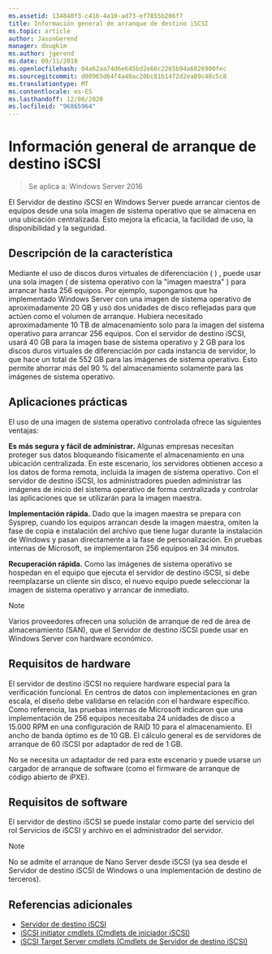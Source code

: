 ```yaml
---
ms.assetid: 134840f3-c416-4a10-ad73-ef7855b206f7
title: Información general de arranque de destino iSCSI
ms.topic: article
author: JasonGerend
manager: dougkim
ms.author: jgerend
ms.date: 09/11/2018
ms.openlocfilehash: 04a62aa74d6e645bd2e66c2265b94a6026900fec
ms.sourcegitcommit: d08965d64f4a40ac20bc81b14f2d2ea89c48c5c8
ms.translationtype: MT
ms.contentlocale: es-ES
ms.lasthandoff: 12/08/2020
ms.locfileid: "96865964"
---
```

# <a name="iscsi-target-boot-overview"></a>Información general de arranque de destino iSCSI

> Se aplica a: Windows Server 2016

El Servidor de destino iSCSI en Windows Server puede arrancar cientos de equipos desde una sola imagen de sistema operativo que se almacena en una ubicación centralizada. Esto mejora la eficacia, la facilidad de uso, la disponibilidad y la seguridad.

## <a name="feature-description"></a><a name="BKMK_OVER"></a>Descripción de la característica
Mediante el uso de discos duros virtuales de diferenciación \( \) , puede usar una sola imagen \( de sistema operativo con la "imagen maestra" \) para arrancar hasta 256 equipos. Por ejemplo, supongamos que ha implementado Windows Server con una imagen de sistema operativo de aproximadamente 20 GB y usó dos unidades de disco reflejadas para que actúen como el volumen de arranque. Hubiera necesitado aproximadamente 10 TB de almacenamiento solo para la imagen del sistema operativo para arrancar 256 equipos. Con el servidor de destino iSCSI, usará 40 GB para la imagen base de sistema operativo y 2 GB para los discos duros virtuales de diferenciación por cada instancia de servidor, lo que hace un total de 552 GB para las imágenes de sistema operativo. Esto permite ahorrar más del 90 % del almacenamiento solamente para las imágenes de sistema operativo.

## <a name="practical-applications"></a><a name="BKMK_APP"></a>Aplicaciones prácticas
El uso de una imagen de sistema operativo controlada ofrece las siguientes ventajas:

**Es más segura y fácil de administrar.** Algunas empresas necesitan proteger sus datos bloqueando físicamente el almacenamiento en una ubicación centralizada. En este escenario, los servidores obtienen acceso a los datos de forma remota, incluida la imagen de sistema operativo. Con el servidor de destino iSCSI, los administradores pueden administrar las imágenes de inicio del sistema operativo de forma centralizada y controlar las aplicaciones que se utilizarán para la imagen maestra.

**Implementación rápida.** Dado que la imagen maestra se prepara con Sysprep, cuando los equipos arrancan desde la imagen maestra, omiten la fase de copia e instalación del archivo que tiene lugar durante la instalación de Windows y pasan directamente a la fase de personalización. En pruebas internas de Microsoft, se implementaron 256 equipos en 34 minutos.

**Recuperación rápida.** Como las imágenes de sistema operativo se hospedan en el equipo que ejecuta el servidor de destino iSCSI, si debe reemplazarse un cliente sin disco, el nuevo equipo puede seleccionar la imagen de sistema operativo y arrancar de inmediato.

> [!NOTE]
> Varios proveedores ofrecen una solución de arranque de red de área de almacenamiento \(SAN\), que el Servidor de destino iSCSI puede usar en Windows Server con hardware económico.

## <a name="hardware-requirements"></a><a name="BKMK_HARD"></a>Requisitos de hardware
El servidor de destino iSCSI no requiere hardware especial para la verificación funcional. En centros de datos con implementaciones en gran escala, el diseño debe validarse en relación con el hardware específico. Como referencia, las pruebas internas de Microsoft indicaron que una implementación de 256 equipos necesitaba 24 unidades de disco a 15.000 RPM en una configuración de RAID 10 para el almacenamiento. El ancho de banda óptimo es de 10 GB. El cálculo general es de servidores de arranque de 60 iSCSI por adaptador de red de 1 GB.

No se necesita un adaptador de red para este escenario y puede usarse un cargador de arranque de software \(como el firmware de arranque de código abierto de iPXE\).

## <a name="software-requirements"></a><a name="BKMK_SOFT"></a>Requisitos de software
El servidor de destino iSCSI se puede instalar como parte del servicio del rol Servicios de iSCSI y archivo en el administrador del servidor.

> [!NOTE]
> No se admite el arranque de Nano Server desde iSCSI (ya sea desde el Servidor de destino iSCSI de Windows o una implementación de destino de terceros).

## <a name="additional-references"></a>Referencias adicionales
* [Servidor de destino iSCSI](/previous-versions/windows/it-pro/windows-server-2012-R2-and-2012/hh848272(v=ws.11))
* [iSCSI initiator cmdlets (Cmdlets de iniciador iSCSI)](/powershell/module/iscsi/)
* [iSCSI Target Server cmdlets (Cmdlets de Servidor de destino iSCSI)](/powershell/module/iscsi/)
